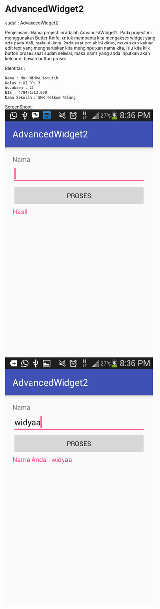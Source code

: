 # AdvancedWidget2

Judul : AdvancedWidget2

Penjelasan  :
    Nama project ini adalah AdvancedWidget2. Pada project ini menggunakan Butter Knife, untuk membantu kita mengakses widget yang ada 
pada XML melalui Java. Pada saat projek ini dirun, maka akan keluar edit text yang mengharuskan kita menginputkan nama kita, 
lalu kita klik button proses saat sudah selesai, maka nama yang anda inputkan akan keluar di bawah button proses

Identitas :

    Nama : Nur Widya Astutik
    Kelas : XI RPL 3
    No.absen : 25
    NIS : 4794/1513.070
    Nama Sekolah : SMK Telkom Malang
    
ScreenShoot :
<img src ="https://github.com/nurwid28/AdvancedWidget2/blob/master/25_XIRPL3_Nur%20Widya%20Astutik_app1.png"/>
<img src="https://github.com/nurwid28/AdvancedWidget2/blob/master/25_XIRPL3_Nur%20Widya%20Astutik_app2.png"/>
